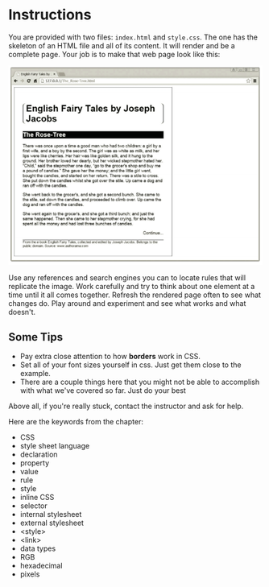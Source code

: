 # Instructions  

You are provided with two files: `index.html` and `style.css`. The one has the skeleton of an HTML file and all of its content. It will render and be a complete page. Your job is to make that web page look like this:

![Finished Web page](assets/fairytale.png)

Use any references and search engines you can to locate rules that will replicate the image. Work carefully and try to think about one element at a time until it all comes together. Refresh the rendered page often to see what changes do. Play around and experiment and see what works and what doesn't.

## Some Tips
* Pay extra close attention to how **borders** work in CSS.
* Set all of your font sizes yourself in css. Just get them close to the example.
* There are a couple things here that you might not be able to accomplish with what we've covered so far. Just do your best

Above all, if you're really stuck, contact the instructor and ask for help.

Here are the keywords from the chapter:

* CSS
* style sheet language
* declaration
* property
* value
* rule
* style
* inline CSS
* selector
* internal stylesheet
* external stylesheet
* &lt;style&gt;
* &lt;link&gt;
* data types
* RGB
* hexadecimal
* pixels

